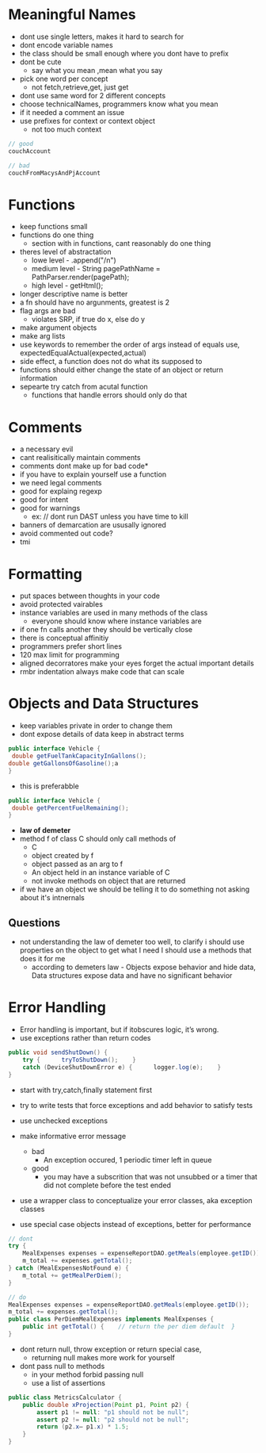 
# Meaningful Names

* dont use single letters, makes it hard to search for
* dont encode variable names
* the class should be small enough where you dont have to prefix
* dont be cute
    * say what you mean ,mean what you say
* pick one word per concept
    * not fetch,retrieve,get, just get 
* dont use same word for 2 different concepts
* choose technicalNames, programmers know what you mean
* if it needed a comment an issue
* use prefixes for context or context object 
    * not too much context
```ts
// good
couchAccount

// bad
couchFromMacysAndPjAccount

```
# Functions
* keep functions small
* functions do one thing
    * section with in functions, cant reasonably do one thing
* theres level of abstractation
    * lowe level -  .append("/n")
    * medium level - String pagePathName = PathParser.render(pagePath);
    * high level - getHtml();
* longer descriptive name is better
* a fn should have no argunments, greatest is 2 
* flag args are bad
    * violates SRP, if true do x, else do y
* make argument objects
* make arg lists
* use keywords to remember the order of args
    instead of equals use, expectedEqualActual(expected,actual)
* side effect, a function does not do what its supposed to
* functions should either change the state of an object or return information
* sepearte try catch from acutal function
    * functions that handle errors should only do that

# Comments
* a necessary evil
* cant realisitically maintain  comments
* comments dont make up for bad code*
* if you have to explain yourself use a function
* we need legal comments 
* good for explaing regexp
* good for intent
* good for warnings
    * ex: // dont run DAST unless you have time to kill
* banners of demarcation are ususally ignored
* avoid commented out code?
* tmi


# Formatting
* put spaces between thoughts in your code
* avoid protected vairables
* instance variables are used in many methods of the class
    * everyone should know where instance variables are
* if one fn calls another they should be vertically close
* there is conceptual affinitiy
* programmers prefer short lines
* 120 max limit for programming
* aligned decorratores make your eyes forget the actual important  details
* rmbr indentation always make code that can scale


# Objects and Data Structures
* keep variables private in order to change them
* dont expose details of data keep in abstract terms

```java
public interface Vehicle {
 double getFuelTankCapacityInGallons();
double getGallonsOfGasoline();a
}
```

* this is preferabble
```java
public interface Vehicle {
 double getPercentFuelRemaining();
}
```
* __law of demeter__
* method f of class C should only call methods of
    * C
    * object created by f
    * object passed as an arg to f
    *  An object held in an instance variable of C
    * not invoke methods on object that are returned
* if we have an object we should be telling it to do something not asking about it's intnernals



## Questions 
* not understanding the law of demeter too well, to clarify i should use properties on the object to get what I need I should use a methods that does it for me
    * according to demeters law - Objects expose behavior and hide data, Data structures expose data and have no significant behavior

# Error Handling
*   Error  handling  is  important, but  if  itobscures logic, it’s wrong.
* use exceptions rather than return codes
```java
public void sendShutDown() {    
    try {      tryToShutDown();    } 
    catch (DeviceShutDownError e) {      logger.log(e);    }  
}

```
* start with try,catch,finally statement first
* try to write tests that force exceptions and add behavior to satisfy tests
* use unchecked exceptions
* make informative error message
    * bad
        * An exception occured, 1 periodic timer left in queue
    * good
        * you may have a subscrition that was not unsubbed or a timer that did not complete before the test ended
    
* use a wrapper class to conceptualize your error classes, aka exception classes
* use special case  objects instead of exceptions, better for performance
```java
// dont
try {
    MealExpenses expenses = expenseReportDAO.getMeals(employee.getID());
    m_total += expenses.getTotal();
} catch (MealExpensesNotFound e) {
    m_total += getMealPerDiem();
}

// do 
MealExpenses expenses = expenseReportDAO.getMeals(employee.getID());
m_total += expenses.getTotal();
public class PerDiemMealExpenses implements MealExpenses {  
    public int getTotal() {    // return the per diem default  }
}
```
* dont return null, throw exception or return special case, 
    * returning null makes more work for yourself
* dont pass null to methods
    * in your method forbid passing null
    * use a list of assertions

```java
public class MetricsCalculator {
    public double xProjection(Point p1, Point p2) {
        assert p1 != null: "p1 should not be null";
        assert p2 != null: "p2 should not be null";
        return (p2.x– p1.x) * 1.5;
    }
}
```
